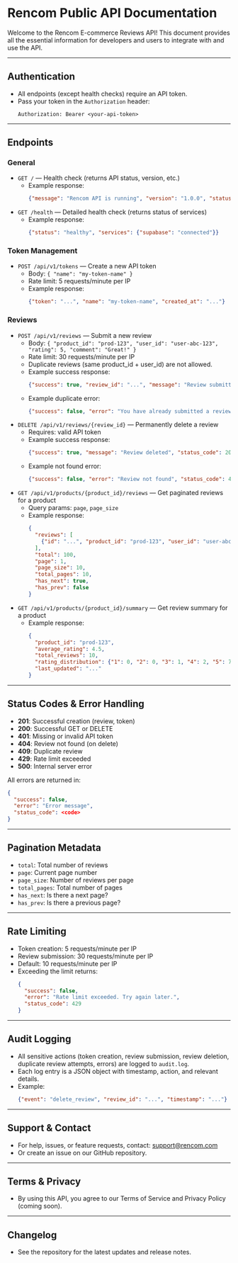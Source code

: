 # Rencom Public API Documentation

Welcome to the Rencom E-commerce Reviews API! This document provides all the essential information for developers and users to integrate with and use the API.

---

## Authentication
- All endpoints (except health checks) require an API token.
- Pass your token in the `Authorization` header:
  ```
  Authorization: Bearer <your-api-token>
  ```

---

## Endpoints

### General
- `GET /` — Health check (returns API status, version, etc.)
  - Example response:
    ```json
    {"message": "Rencom API is running", "version": "1.0.0", "status": "healthy"}
    ```
- `GET /health` — Detailed health check (returns status of services)
  - Example response:
    ```json
    {"status": "healthy", "services": {"supabase": "connected"}}
    ```

### Token Management
- `POST /api/v1/tokens` — Create a new API token
  - Body: `{ "name": "my-token-name" }`
  - Rate limit: 5 requests/minute per IP
  - Example response:
    ```json
    {"token": "...", "name": "my-token-name", "created_at": "..."}
    ```

### Reviews
- `POST /api/v1/reviews` — Submit a new review
  - Body: `{ "product_id": "prod-123", "user_id": "user-abc-123", "rating": 5, "comment": "Great!" }`
  - Rate limit: 30 requests/minute per IP
  - Duplicate reviews (same product_id + user_id) are not allowed.
  - Example success response:
    ```json
    {"success": true, "review_id": "...", "message": "Review submitted successfully", "status_code": 201}
    ```
  - Example duplicate error:
    ```json
    {"success": false, "error": "You have already submitted a review for this product.", "status_code": 409}
    ```
- `DELETE /api/v1/reviews/{review_id}` — Permanently delete a review
  - Requires: valid API token
  - Example success response:
    ```json
    {"success": true, "message": "Review deleted", "status_code": 200}
    ```
  - Example not found error:
    ```json
    {"success": false, "error": "Review not found", "status_code": 404}
    ```
- `GET /api/v1/products/{product_id}/reviews` — Get paginated reviews for a product
  - Query params: `page`, `page_size`
  - Example response:
    ```json
    {
      "reviews": [
        {"id": "...", "product_id": "prod-123", "user_id": "user-abc-123", "rating": 5, "comment": "Great!", "status": "approved", "created_at": "..."}
      ],
      "total": 100,
      "page": 1,
      "page_size": 10,
      "total_pages": 10,
      "has_next": true,
      "has_prev": false
    }
    ```
- `GET /api/v1/products/{product_id}/summary` — Get review summary for a product
  - Example response:
    ```json
    {
      "product_id": "prod-123",
      "average_rating": 4.5,
      "total_reviews": 10,
      "rating_distribution": {"1": 0, "2": 0, "3": 1, "4": 2, "5": 7},
      "last_updated": "..."
    }
    ```

---

## Status Codes & Error Handling
- **201**: Successful creation (review, token)
- **200**: Successful GET or DELETE
- **401**: Missing or invalid API token
- **404**: Review not found (on delete)
- **409**: Duplicate review
- **429**: Rate limit exceeded
- **500**: Internal server error

All errors are returned in:
```json
{
  "success": false,
  "error": "Error message",
  "status_code": <code>
}
```

---

## Pagination Metadata
- `total`: Total number of reviews
- `page`: Current page number
- `page_size`: Number of reviews per page
- `total_pages`: Total number of pages
- `has_next`: Is there a next page?
- `has_prev`: Is there a previous page?

---

## Rate Limiting
- Token creation: 5 requests/minute per IP
- Review submission: 30 requests/minute per IP
- Default: 10 requests/minute per IP
- Exceeding the limit returns:
  ```json
  {
    "success": false,
    "error": "Rate limit exceeded. Try again later.",
    "status_code": 429
  }
  ```

---

## Audit Logging
- All sensitive actions (token creation, review submission, review deletion, duplicate review attempts, errors) are logged to `audit.log`.
- Each log entry is a JSON object with timestamp, action, and relevant details.
- Example:
  ```json
  {"event": "delete_review", "review_id": "...", "timestamp": "..."}
  ```

---

## Support & Contact
- For help, issues, or feature requests, contact: [support@rencom.com](mailto:support@rencom.com)
- Or create an issue on our GitHub repository.

---

## Terms & Privacy
- By using this API, you agree to our Terms of Service and Privacy Policy (coming soon).

---

## Changelog
- See the repository for the latest updates and release notes. 